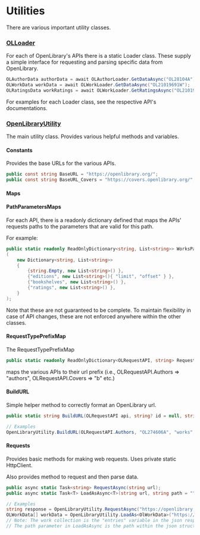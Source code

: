 # Utilities

There are various important utility classes.

### [OLLoader](https://github.com/Luca3317/OpenLibrary.NET/tree/main/src/OLLoader)

For each of OpenLibrary's APIs there is a static Loader class. These supply a simple interface for requesting and parsing specific data from OpenLibrary.

```csharp
OLAuthorData authorData = await OLAuthorLoader.GetDataAsync("OL28104A");
OLWorkData workData = await OLWorkLoader.GetDataAsync("OL21019691W");
OLRatingsData workRatings = await OLWorkLoader.GetRatingsAsync("OL21019691W");
```
For examples for each Loader class, see the respective API's documentations.

### [OpenLibraryUtility](https://github.com/Luca3317/OpenLibrary.NET/blob/main/src/Utility/OpenLibraryUtility.cs)
The main utility class. Provides various helpful methods and variables.

#### Constants
Provides the base URLs for the various APIs.
```csharp
public const string BaseURL = "https://openlibrary.org/";
public const string BaseURL_Covers = "https://covers.openlibrary.org/";
```

#### Maps
#### PathParametersMaps
For each API, there is a readonly dictionary defined that maps the APIs' requests paths to the parameters that are valid for this path. 

For example:
```csharp
public static readonly ReadOnlyDictionary<string, List<string>> WorksPathParametersMap = new ReadOnlyDictionary<string, List<string>>
(
    new Dictionary<string, List<string>>
    {
        {string.Empty, new List<string>() },
        {"editions", new List<string>(){ "limit", "offset" } },
        {"bookshelves", new List<string>() },
        {"ratings", new List<string>() },
    }
);
```
Note that these are not guaranteed to be complete. To maintain flexibility in case of API changes, these are not enforced anywhere within the other classes.

#### RequestTypePrefixMap
The RequestTypePrefixMap
```csharp
public static readonly ReadOnlyDictionary<OLRequestAPI, string> RequestTypePrefixMap = ...
```
maps the various APIs to their url prefix (i.e., OLRequestAPI.Authors => "authors", OLRequestAPI.Covers => "b" etc.)

#### BuildURL
Simple helper method to correctly format an OpenLibrary url.
```csharp
public static string BuildURL(OLRequestAPI api, string? id = null, string? path = null, params KeyValuePair<string, string>[] parameters);

// Examples
OpenLibraryUtility.BuildURL(OLRequestAPI.Authors, "OL274606A", "works", new KeyValuePair<string, string>("limit", "10"));
```

#### Requests
Provides basic methods for making web requests. Uses private static HttpClient.

Also provides method to request and then parse data.

```csharp
public async static Task<string> RequestAsync(string url);
public async static Task<T> LoadAsAsync<T>(string url, string path = "");

// Examples
string response = OpenLibraryUtility.RequestAsync("https://openlibrary.org/authors/OL274606A.json");
OLWorkData[] workData = OpenLibraryUtility.LoadAs<OlWorkData>("https://openlibrary.org/authors/OL274606A/works.json", "entries");
// Note: The work collection is the "entries" variable in the json response of the given url.
// The path parameter in LoadAsAsync is the path within the json structure.
```

